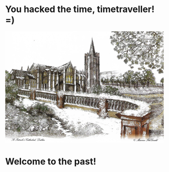 # You hacked the time, timetraveller! =)

[![Поздравляем!](2018.jpg)](https://www.stpatrickscathedral.ie/)

# Welcome to the past!